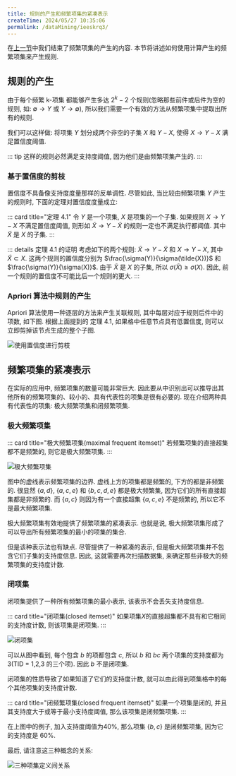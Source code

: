 ```yaml
---
title: 规则的产生和频繁项集的紧凑表示
createTime: 2024/05/27 10:35:06
permalink: /dataMining/ieeskrq3/
---
```

在[上一节](/dataMining/saueeew2/)中我们结束了频繁项集的产生的内容. 本节将讲述如何使用计算产生的频繁项集来产生规则.
<!-- more -->

## 规则的产生
由于每个频繁 k-项集 都能够产生多达 $2^k - 2$ 个规则(忽略那些前件或后件为空的规则, 如: $\emptyset \rightarrow Y$ 或 $Y \rightarrow \emptyset$), 所以我们需要一个有效的方法从频繁项集中提取出所有的规则. 

我们可以这样做: 将项集 $Y$ 划分成两个非空的子集 $X$ 和 $Y-X$, 使得 $X \rightarrow Y - X$ 满足置信度阈值. 

::: tip
这样的规则必然满足支持度阈值, 因为他们是由频繁项集产生的.
:::

### 基于置信度的剪枝
置信度不具备像支持度度量那样的反单调性. 尽管如此, 当比较由频繁项集 $Y$ 产生的规则时, 下面的定理对置信度度量成立:

::: card  title="定理 4.1"
令 $Y$ 是一个项集, $X$ 是项集的一个子集. 如果规则 $X \rightarrow Y-X$ 不满足置信度阈值, 则形如 $\tilde{X} \rightarrow Y- \tilde{X}$ 的规则一定也不满足执行都阈值. 其中 $\tilde{X}$ 是 $X$ 的子集.
:::

::: details 定理 4.1 的证明
考虑如下的两个规则: $\tilde{X} \rightarrow Y- \tilde{X}$ 和 $X \rightarrow Y-X$, 其中 $\tilde{X} \subset X$. 这两个规则的置信度分别为 $\frac{\sigma(Y)}{\sigma(\tilde{X})}$ 和 $\frac{\sigma(Y)}{\sigma(X)}$. 由于 $\tilde{X}$ 是 $X$ 的子集, 所以 $\sigma(\tilde{X}) \ge \sigma(X)$. 因此, 前一个规则的置信度不可能比后一个规则的更大.
:::

### Apriori 算法中规则的产生
Apriori 算法使用一种逐层的方法来产生关联规则, 其中每层对应于规则后件中的项数, 如下图. 根据上面提到的 定理 4.1, 如果格中任意节点具有低置信度, 则可以立即剪掉该节点生成的整个子图.

![使用置信度进行剪枝](/illustration/confidence-pruning.png)

## 频繁项集的紧凑表示
在实际的应用中, 频繁项集的数量可能非常巨大. 因此要从中识别出可以推导出其他所有的频繁项集的、较小的、具有代表性的项集是很有必要的. 现在介绍两种具有代表性的项集: 极大频繁项集和闭频繁项集.

### 极大频繁项集
::: card  title="极大频繁项集(maximal frequent itemset)"
若频繁项集的直接超集都不是频繁的, 则它是极大频繁项集.
:::

![极大频繁项集](/illustration/maximal-frequent-item-set.png)

图中的虚线表示频繁项集的边界. 虚线上方的项集都是频繁的, 下方的都是非频繁的. 很显然 $\{a, d\}$, $\{a,c,e\}$ 和 $\{b,c,d,e\}$ 都是极大频繁集, 因为它们的所有直接超集都是非频繁的. 而 $\{a,c\}$ 则因为有一个直接超集 $\{a,c,e\}$ 不是频繁的, 所以它不是最大频繁项集.

极大频繁项集有效地提供了频繁项集的紧凑表示. 也就是说, 极大频繁项集形成了可以导出所有频繁项集的最小的项集的集合.

但是该种表示法也有缺点. 尽管提供了一种紧凑的表示, 但是极大频繁项集并不包含它们子集的支持度信息. 因此, 这就需要再次扫描数据集, 来确定那些非极大的频繁项集的支持度计数.

### 闭项集
闭项集提供了一种所有频繁项集的最小表示, 该表示不会丢失支持度信息.

::: card  title="闭项集(closed itemset)"
如果项集$X$的直接超集都不具有和它相同的支持度计数, 则该项集是闭项集.
:::

![闭项集](/illustration/closed-item-set.png)

可以从图中看到, 每个包含 $b$ 的项都包含 $c$, 所以 $b$ 和 $bc$ 两个项集的支持度都为 3(TID = 1,2,3 的三个项). 因此 $b$ 不是闭项集.

闭项集的性质导致了如果知道了它们的支持度计数, 就可以由此得到项集格中的每个其他项集的支持度计数.

::: card  title="闭频繁项集(closed frequent itemset)"
如果一个项集是闭的, 并且其支持度大于或等于最小支持度阈值, 那么该项集是闭频繁项集.
:::

在上图中的例子, 加入支持度阈值为40%, 那么项集 $\{b,c\}$ 是闭频繁项集, 因为它的支持度是 60%.

最后, 请注意这三种概念的关系:

![三种项集定义间关系](/illustration/item-set-venn.png)
